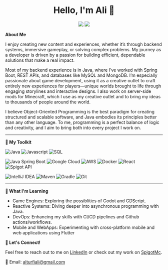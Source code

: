 <h1 align="center">Hello, I'm Ali 👋</h1> 

<p align="center">
  <img src="https://img.shields.io/badge/VanixMc-Wiki-gold?style=for-the-badge&link=https%3A%2F%2Fdev.vanixmc.com%2Fspaceship"/>
  <img src="https://img.shields.io/badge/LinkedIn-Ali_Alturfi-blue?style=for-the-badge&link=https%3A%2F%2Fwww.linkedin.com%2Fin%2Fali-alturfi-448a05253%2F"/>
</p>

**About Me**

I enjoy creating new content and experiences, whether it’s through backend systems, immersive gameplay, or solving complex problems. My journey as a developer is driven by a passion for building efficient, dependable solutions that make a real impact.

Most of my backend experience is in Java, where I’ve worked with Spring Boot, REST APIs, and databases like MySQL and MongoDB. I’m especially passionate about game development, using it as a creative outlet to craft entirely new experiences for players—unique worlds brought to life through engaging storylines and interactive designs. I also work on server-side mods for Minecraft, which I use as my creative outlet and to bring my ideas to thousands of people around the world.

I believe Object-Oriented Programming is the best paradigm for creating structured and scalable software, and Java embodies its principles better than any other language. To me, programming is a perfect balance of logic and creativity, and I aim to bring both into every project I work on.

---
**🔧 My Toolkit**

![Java](https://img.shields.io/badge/Java-grey?style=for-the-badge&logo=coffeescript&logoColor=%23FFD700)
![Javascript](https://img.shields.io/badge/Javascript-grey?style=for-the-badge&logo=javascript)
![SQL](https://img.shields.io/badge/-SQL-grey?style=for-the-badge&logo=sqlite&logoColor=%23FFD700)

![Java Spring Boot](https://img.shields.io/badge/Spring_Boot-grey?style=for-the-badge&logo=spring&logoColor=%236DB33F)
![Google Cloud](https://img.shields.io/badge/Google_Cloud-grey?style=for-the-badge&logo=googlecloud&logoColor=%230078D4)
![AWS](https://img.shields.io/badge/AWS-grey?style=for-the-badge&logo=amazonwebservices&logoColor=%23FF9900)
![Docker](https://img.shields.io/badge/Docker-grey?style=for-the-badge&logo=docker&logoColor=%230db7ed)
![React](https://img.shields.io/badge/React-grey?style=for-the-badge&logo=react&logoColor=%2361DAFB)
![Spigot API](https://img.shields.io/badge/Spigot_API-grey?style=for-the-badge&logo=spigotmc&logoColor=%23FF5500)

![IntelliJ IDEA](https://img.shields.io/badge/IntelliJ_IDEA-grey?style=for-the-badge&logo=intellijidea&logoColor=%230000FF)
![Maven](https://img.shields.io/badge/Maven-grey?style=for-the-badge&logo=apachemaven&logoColor=%23C71A36)
![Gradle](https://img.shields.io/badge/Gradle-grey?style=for-the-badge&logo=gradle&logoColor=%2302303A)
![Git](https://img.shields.io/badge/Git-grey?style=for-the-badge&logo=git&logoColor=%23F05032)

---

**🌱 What I'm Learning**

- Game Engines: Exploring the possiblities of Godot and GDScript.
- Reactive Systems: Diving deeper into asynchronous programming with Java.
- DevOps: Enhancing my skills with CI/CD pipelines and Github actions/workflows.
- Mobile and WebApps: Experimenting with cross-platform mobile and web applications using Flutter

**🤝 Let's Connect!**

Feel free to reach out to me on [LinkedIn](https://www.linkedin.com/in/ali-alturfi-448a05253/) or check out my work on [SpigotMc](https://www.spigotmc.org/resources/authors/vanixmc.837812/).

📧 Email: alturfiali@gmail.com
